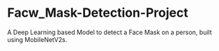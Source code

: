 # Facw_Mask-Detection-Project
A Deep Learning based Model to detect a Face Mask on a person, built using MobileNetV2s.
